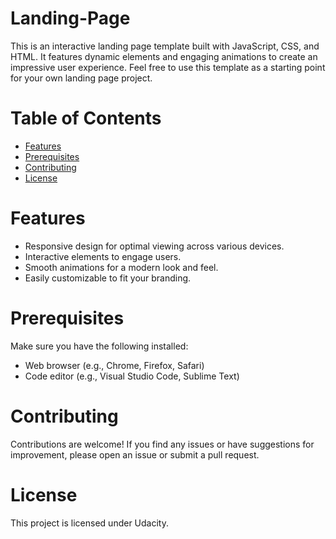 # Landing-Page
This is an interactive landing page template built with JavaScript, CSS, and HTML. It features dynamic elements and engaging animations to create an impressive user experience. Feel free to use this template as a starting point for your own landing page project.

# Table of Contents
* [Features](#features)
* [Prerequisites](#prerequisites)
* [Contributing](#contributing)
* [License](#lincense)

# Features
* Responsive design for optimal viewing across various devices.
* Interactive elements to engage users.
* Smooth animations for a modern look and feel.
* Easily customizable to fit your branding.

# Prerequisites
Make sure you have the following installed:

* Web browser (e.g., Chrome, Firefox, Safari)
* Code editor (e.g., Visual Studio Code, Sublime Text)

# Contributing
Contributions are welcome! If you find any issues or have suggestions for improvement, please open an issue or submit a pull request.

# License
This project is licensed under Udacity.

